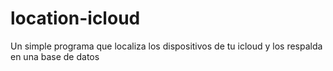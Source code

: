 # location-icloud
Un simple programa que localiza los dispositivos de tu icloud y los respalda en una base de datos
